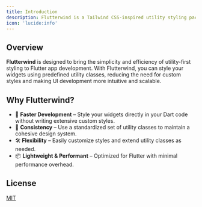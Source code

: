 ```yaml
---
title: Introduction
description: Flutterwind is a Tailwind CSS-inspired utility styling package for Flutter.
icon: 'lucide:info'
---
```


## Overview

**Flutterwind** is designed to bring the simplicity and efficiency of utility-first styling to Flutter app development. With Flutterwind, you can style your widgets using predefined utility classes, reducing the need for custom styles and making UI development more intuitive and scalable.

## Why Flutterwind?

- 🚀 **Faster Development** – Style your widgets directly in your Dart code without writing extensive custom styles.
- 🎯 **Consistency** – Use a standardized set of utility classes to maintain a cohesive design system.
- 🛠 **Flexibility** – Easily customize styles and extend utility classes as needed.
- 📦 **Lightweight & Performant** – Optimized for Flutter with minimal performance overhead.

## License

[MIT](https://github.com/flutterwind/flutterwind/blob/main/LICENSE)
